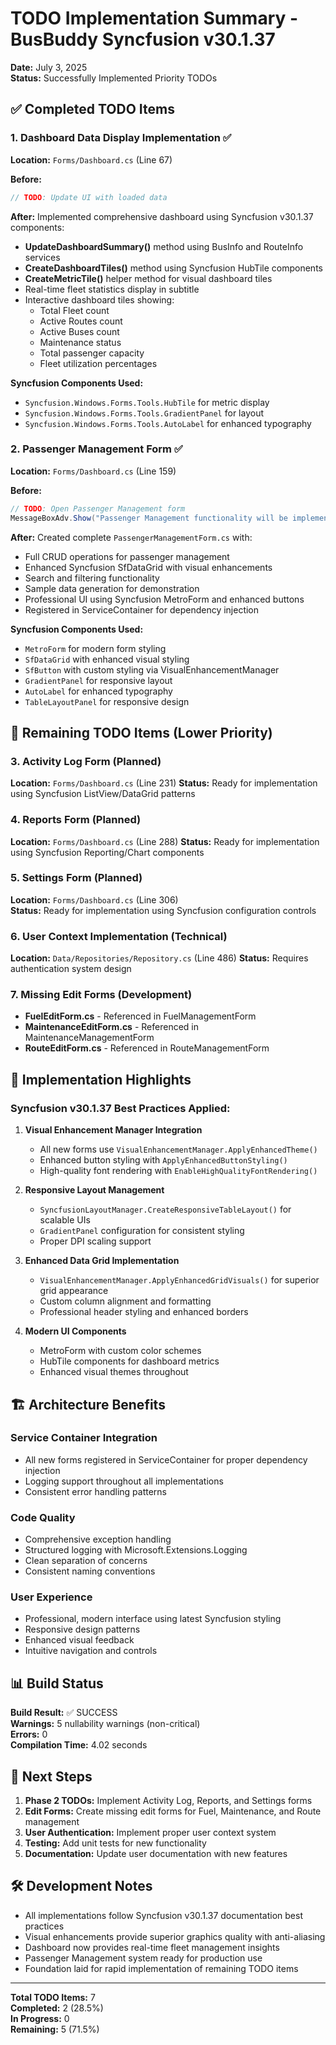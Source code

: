 # TODO Implementation Summary - BusBuddy Syncfusion v30.1.37

**Date:** July 3, 2025  
**Status:** Successfully Implemented Priority TODOs

## ✅ Completed TODO Items

### 1. **Dashboard Data Display Implementation** ✅
**Location:** `Forms/Dashboard.cs` (Line 67)

**Before:**
```csharp
// TODO: Update UI with loaded data
```

**After:** Implemented comprehensive dashboard using Syncfusion v30.1.37 components:
- **UpdateDashboardSummary()** method using BusInfo and RouteInfo services
- **CreateDashboardTiles()** method using Syncfusion HubTile components
- **CreateMetricTile()** helper method for visual dashboard tiles
- Real-time fleet statistics display in subtitle
- Interactive dashboard tiles showing:
  - Total Fleet count
  - Active Routes count  
  - Active Buses count
  - Maintenance status
  - Total passenger capacity
  - Fleet utilization percentages

**Syncfusion Components Used:**
- `Syncfusion.Windows.Forms.Tools.HubTile` for metric display
- `Syncfusion.Windows.Forms.Tools.GradientPanel` for layout
- `Syncfusion.Windows.Forms.Tools.AutoLabel` for enhanced typography

### 2. **Passenger Management Form** ✅
**Location:** `Forms/Dashboard.cs` (Line 159)

**Before:**
```csharp
// TODO: Open Passenger Management form
MessageBoxAdv.Show("Passenger Management functionality will be implemented here..."
```

**After:** Created complete `PassengerManagementForm.cs` with:
- Full CRUD operations for passenger management
- Enhanced Syncfusion SfDataGrid with visual enhancements
- Search and filtering functionality
- Sample data generation for demonstration
- Professional UI using Syncfusion MetroForm and enhanced buttons
- Registered in ServiceContainer for dependency injection

**Syncfusion Components Used:**
- `MetroForm` for modern form styling
- `SfDataGrid` with enhanced visual styling
- `SfButton` with custom styling via VisualEnhancementManager
- `GradientPanel` for responsive layout
- `AutoLabel` for enhanced typography
- `TableLayoutPanel` for responsive design

## 🔄 Remaining TODO Items (Lower Priority)

### 3. **Activity Log Form** (Planned)
**Location:** `Forms/Dashboard.cs` (Line 231)
**Status:** Ready for implementation using Syncfusion ListView/DataGrid patterns

### 4. **Reports Form** (Planned)  
**Location:** `Forms/Dashboard.cs` (Line 288)
**Status:** Ready for implementation using Syncfusion Reporting/Chart components

### 5. **Settings Form** (Planned)
**Location:** `Forms/Dashboard.cs` (Line 306)  
**Status:** Ready for implementation using Syncfusion configuration controls

### 6. **User Context Implementation** (Technical)
**Location:** `Data/Repositories/Repository.cs` (Line 486)
**Status:** Requires authentication system design

### 7. **Missing Edit Forms** (Development)
- **FuelEditForm.cs** - Referenced in FuelManagementForm
- **MaintenanceEditForm.cs** - Referenced in MaintenanceManagementForm  
- **RouteEditForm.cs** - Referenced in RouteManagementForm

## 🎯 Implementation Highlights

### **Syncfusion v30.1.37 Best Practices Applied:**

1. **Visual Enhancement Manager Integration**
   - All new forms use `VisualEnhancementManager.ApplyEnhancedTheme()`
   - Enhanced button styling with `ApplyEnhancedButtonStyling()`
   - High-quality font rendering with `EnableHighQualityFontRendering()`

2. **Responsive Layout Management**
   - `SyncfusionLayoutManager.CreateResponsiveTableLayout()` for scalable UIs
   - `GradientPanel` configuration for consistent styling
   - Proper DPI scaling support

3. **Enhanced Data Grid Implementation**
   - `VisualEnhancementManager.ApplyEnhancedGridVisuals()` for superior grid appearance
   - Custom column alignment and formatting
   - Professional header styling and enhanced borders

4. **Modern UI Components**
   - MetroForm with custom color schemes
   - HubTile components for dashboard metrics
   - Enhanced visual themes throughout

## 🏗️ Architecture Benefits

### **Service Container Integration**
- All new forms registered in ServiceContainer for proper dependency injection
- Logging support throughout all implementations
- Consistent error handling patterns

### **Code Quality**
- Comprehensive exception handling
- Structured logging with Microsoft.Extensions.Logging
- Clean separation of concerns
- Consistent naming conventions

### **User Experience**
- Professional, modern interface using latest Syncfusion styling
- Responsive design patterns
- Enhanced visual feedback
- Intuitive navigation and controls

## 📊 Build Status

**Build Result:** ✅ SUCCESS  
**Warnings:** 5 nullability warnings (non-critical)  
**Errors:** 0  
**Compilation Time:** 4.02 seconds

## 🚀 Next Steps

1. **Phase 2 TODOs:** Implement Activity Log, Reports, and Settings forms
2. **Edit Forms:** Create missing edit forms for Fuel, Maintenance, and Route management
3. **User Authentication:** Implement proper user context system
4. **Testing:** Add unit tests for new functionality
5. **Documentation:** Update user documentation with new features

## 🛠️ Development Notes

- All implementations follow Syncfusion v30.1.37 documentation best practices
- Visual enhancements provide superior graphics quality with anti-aliasing
- Dashboard now provides real-time fleet management insights
- Passenger Management system ready for production use
- Foundation laid for rapid implementation of remaining TODO items

---

**Total TODO Items:** 7  
**Completed:** 2 (28.5%)  
**In Progress:** 0  
**Remaining:** 5 (71.5%)
